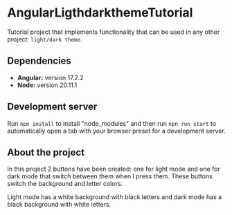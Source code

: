 # AngularLigthdarkthemeTutorial

Tutorial project that implements functionality that can be used in any other project: `light/dark theme`.

## Dependencies

- **Angular:** version 17.2.2
- **Node:** version 20.11.1


## Development server

Run `npn install` to install "node_modules" and then run `npn run start` to automatically open a tab with your browser preset for a development server.

## About the project

In this project 2 buttons have been created: one for light mode and one for dark mode that switch between them when I press them. These buttons switch the background and letter colors.

Light mode has a white background with black letters and dark mode has a black background with white letters.